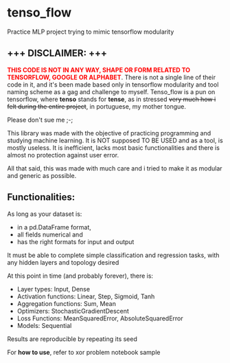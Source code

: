# tenso_flow
Practice MLP project trying to mimic tensorflow modularity

## +++ DISCLAIMER: +++
<span style="color:red">**THIS CODE IS NOT IN ANY WAY, SHAPE OR FORM RELATED TO TENSORFLOW, GOOGLE OR ALPHABET**</span>. There is not a single line of their code in it, and it's been made based only in tensorflow modularity and tool naming scheme as a gag and challenge to myself. Tenso_flow is a pun on tensorflow, where **tenso** stands for **tense**, as in stressed ~~very much how i felt during the entire project~~, in portuguese, my mother tongue.

Please don't sue me ;-;

This library was made with the objective of practicing programming and studying machine learning. It is NOT supposed TO BE USED and as a tool, is mostly useless. It is inefficient, lacks most basic functionalities and there is almost no protection against user error. 

All that said, this was made with much care and i tried to make it as modular and generic as possible.

## Functionalities:

As long as your dataset is:

- in a pd.DataFrame format, 
- all fields numerical and 
- has the right formats for input and output

It must be able to complete simple classification and regression tasks, with any hidden layers and topology desired 

At this point in time (and probably forever), there is:

- Layer types: Input, Dense
- Activation functions: Linear, Step, Sigmoid, Tanh
- Aggregation functions: Sum, Mean
- Optimizers: StochasticGradientDescent
- Loss Functions: MeanSquaredError, AbsoluteSquaredError
- Models: Sequential

Results are reproducible by repeating its seed

For **how to use**, refer to xor problem notebook sample
